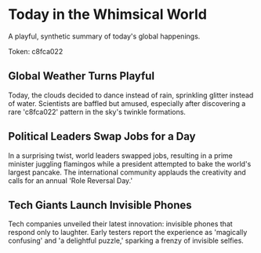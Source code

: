 # Today in the Whimsical World

A playful, synthetic summary of today's global happenings.

Token: c8fca022

## Global Weather Turns Playful

Today, the clouds decided to dance instead of rain, sprinkling glitter instead of water. Scientists are baffled but amused, especially after discovering a rare 'c8fca022' pattern in the sky's twinkle formations.

## Political Leaders Swap Jobs for a Day

In a surprising twist, world leaders swapped jobs, resulting in a prime minister juggling flamingos while a president attempted to bake the world's largest pancake. The international community applauds the creativity and calls for an annual 'Role Reversal Day.'

## Tech Giants Launch Invisible Phones

Tech companies unveiled their latest innovation: invisible phones that respond only to laughter. Early testers report the experience as 'magically confusing' and 'a delightful puzzle,' sparking a frenzy of invisible selfies.